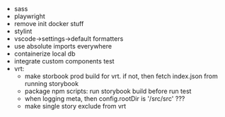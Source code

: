 - sass
- playwright
- remove init docker stuff
- stylint
- vscode->settings->default formatters
- use absolute imports everywhere
- containerize local db
- integrate custom components test
- vrt:
  - make storbook prod build for vrt. if not, then fetch index.json from running storybook
  - package npm scripts: run storybook build before run test
  - when logging meta, then config.rootDir is '/src/src' ???
  - make single story exclude from vrt
